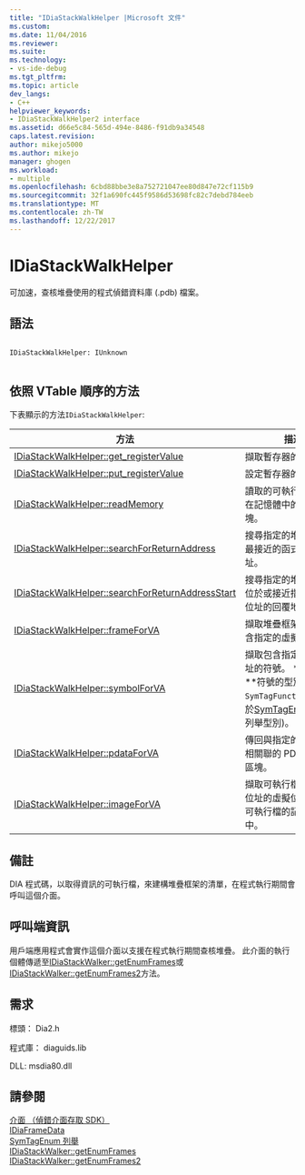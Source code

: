 ```yaml
---
title: "IDiaStackWalkHelper |Microsoft 文件"
ms.custom: 
ms.date: 11/04/2016
ms.reviewer: 
ms.suite: 
ms.technology:
- vs-ide-debug
ms.tgt_pltfrm: 
ms.topic: article
dev_langs:
- C++
helpviewer_keywords:
- IDiaStackWalkHelper2 interface
ms.assetid: d66e5c84-565d-494e-8486-f91db9a34548
caps.latest.revision: 
author: mikejo5000
ms.author: mikejo
manager: ghogen
ms.workload:
- multiple
ms.openlocfilehash: 6cbd88bbe3e8a752721047ee80d847e72cf115b9
ms.sourcegitcommit: 32f1a690fc445f9586d53698fc82c7debd784eeb
ms.translationtype: MT
ms.contentlocale: zh-TW
ms.lasthandoff: 12/22/2017
---
```

# <a name="idiastackwalkhelper"></a>IDiaStackWalkHelper
可加速，查核堆疊使用的程式偵錯資料庫 (.pdb) 檔案。  
  
## <a name="syntax"></a>語法  
  
```  
  
IDiaStackWalkHelper: IUnknown  
  
```  
  
## <a name="methods-in-vtable-order"></a>依照 VTable 順序的方法  
 下表顯示的方法`IDiaStackWalkHelper`:  
  
|方法|描述|  
|------------|-----------------|  
|[IDiaStackWalkHelper::get_registerValue](../../debugger/debug-interface-access/idiastackwalkhelper-get-registervalue.md)|擷取暫存器的值。|  
|[IDiaStackWalkHelper::put_registerValue](../../debugger/debug-interface-access/idiastackwalkhelper-put-registervalue.md)|設定暫存器的值。|  
|[IDiaStackWalkHelper::readMemory](../../debugger/debug-interface-access/idiastackwalkhelper-readmemory.md)|讀取的可執行檔映像，在記憶體中的資料區塊。|  
|[IDiaStackWalkHelper::searchForReturnAddress](../../debugger/debug-interface-access/idiastackwalkhelper-searchforreturnaddress.md)|搜尋指定的堆疊框架的最接近的函式傳回的位址。|  
|[IDiaStackWalkHelper::searchForReturnAddressStart](../../debugger/debug-interface-access/idiastackwalkhelper-searchforreturnaddressstart.md)|搜尋指定的堆疊框架，位於或接近指定之堆疊位址的回覆地址的。|  
|[IDiaStackWalkHelper::frameForVA](../../debugger/debug-interface-access/idiastackwalkhelper-frameforva.md)|擷取堆疊框架，其中包含指定的虛擬位址。|  
|[IDiaStackWalkHelper::symbolForVA](../../debugger/debug-interface-access/idiastackwalkhelper-symbolforva.md)|擷取包含指定的虛擬位址的符號。 **注意：**符號的型別必須`SymTagFunctionType`(介於[SymTagEnum 列舉](../../debugger/debug-interface-access/symtagenum.md)列舉型別)。|  
|[IDiaStackWalkHelper::pdataForVA](../../debugger/debug-interface-access/idiastackwalkhelper-pdataforva.md)|傳回與指定的虛擬位址相關聯的 PDATA 資料區塊。|  
|[IDiaStackWalkHelper::imageForVA](../../debugger/debug-interface-access/idiastackwalkhelper-imageforva.md)|擷取可執行檔開始虛擬位址的虛擬位址某處的可執行檔的記憶體空間中。|  
  
## <a name="remarks"></a>備註  
 DIA 程式碼，以取得資訊的可執行檔，來建構堆疊框架的清單，在程式執行期間會呼叫這個介面。  
  
## <a name="notes-for-callers"></a>呼叫端資訊  
 用戶端應用程式會實作這個介面以支援在程式執行期間查核堆疊。 此介面的執行個體傳遞至[IDiaStackWalker::getEnumFrames](../../debugger/debug-interface-access/idiastackwalker-getenumframes.md)或[IDiaStackWalker::getEnumFrames2](../../debugger/debug-interface-access/idiastackwalker-getenumframes2.md)方法。  
  
## <a name="requirements"></a>需求  
 標頭： Dia2.h  
  
 程式庫： diaguids.lib  
  
 DLL: msdia80.dll  
  
## <a name="see-also"></a>請參閱  
 [介面 （偵錯介面存取 SDK）](../../debugger/debug-interface-access/interfaces-debug-interface-access-sdk.md)   
 [IDiaFrameData](../../debugger/debug-interface-access/idiaframedata.md)   
 [SymTagEnum 列舉](../../debugger/debug-interface-access/symtagenum.md)   
 [IDiaStackWalker::getEnumFrames](../../debugger/debug-interface-access/idiastackwalker-getenumframes.md)   
 [IDiaStackWalker::getEnumFrames2](../../debugger/debug-interface-access/idiastackwalker-getenumframes2.md)